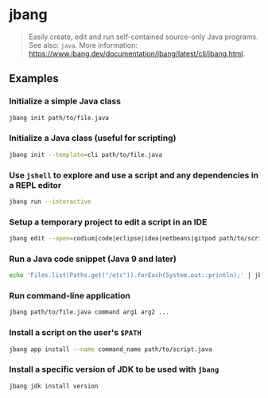 # jbang

> Easily create, edit and run self-contained source-only Java programs. See also: `java`. More information: <https://www.jbang.dev/documentation/jbang/latest/cli/jbang.html>.

## Examples

### Initialize a simple Java class

```bash
jbang init path/to/file.java
```

### Initialize a Java class (useful for scripting)

```bash
jbang init --template=cli path/to/file.java
```

### Use `jshell` to explore and use a script and any dependencies in a REPL editor

```bash
jbang run --interactive
```

### Setup a temporary project to edit a script in an IDE

```bash
jbang edit --open=codium|code|eclipse|idea|netbeans|gitpod path/to/script.java
```

### Run a Java code snippet (Java 9 and later)

```bash
echo 'Files.list(Paths.get("/etc")).forEach(System.out::println);' | jbang -
```

### Run command-line application

```bash
jbang path/to/file.java command arg1 arg2 ...
```

### Install a script on the user's `$PATH`

```bash
jbang app install --name command_name path/to/script.java
```

### Install a specific version of JDK to be used with `jbang`

```bash
jbang jdk install version
```
